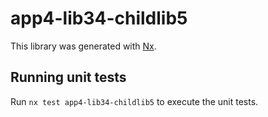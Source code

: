 # app4-lib34-childlib5

This library was generated with [Nx](https://nx.dev).

## Running unit tests

Run `nx test app4-lib34-childlib5` to execute the unit tests.
